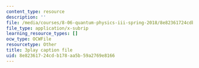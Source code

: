 ```yaml
---
content_type: resource
description: ''
file: /media/courses/8-06-quantum-physics-iii-spring-2018/8e82361724cdb178aa5b59a2769e8166_nd_sryUc1tc.srt
file_type: application/x-subrip
learning_resource_types: []
ocw_type: OCWFile
resourcetype: Other
title: 3play caption file
uid: 8e823617-24cd-b178-aa5b-59a2769e8166
---
```


